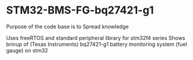 # STM32-BMS-FG-bq27421-g1

Purpose of the code base is to Spread knowledge

Uses freeRTOS and standard peripheral library for stm32f4 series Shows brinup of (Texas Instruments) bq27421-g1 battery monitoring system (fuel gauge) on stm32
